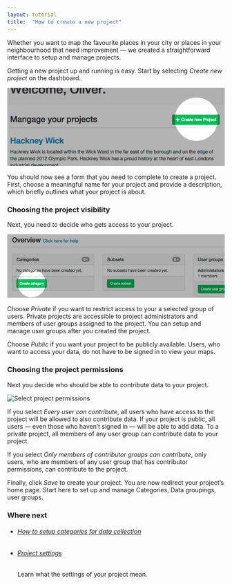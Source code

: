 ```yaml
---
layout: tutorial
title:  "How to create a new project"
---
```


Whether you want to map the favourite places in your city or places in your neighbourhood that need improvement — we created a straightforward interface to setup and manage projects. 

Getting a new project up and running is easy. Start by selecting *Create new project* on the dashboard.

![Create project](img/how-to-create-project-01.png)

You should now see a form that you need to complete to create a project. First, choose a meaningful name for your project and provide a description, which briefly outlines what your project is about. 

### Choosing the project visibility 

Next, you need to decide who gets access to your project. 

![Select project visibilty](img/how-to-create-project-02.png)

Choose *Private* if you want to restrict access to your a selected group of users. Private projects are accessible to project administrators and members of user groups assigned to the project. You can setup and manage user groups after you created the project.

Choose *Public* if you want your project to be publicly available. Users, who want to access your data, do not have to be signed in to view your maps.

### Choosing the project permissions

Next you decide who should be able to contribute data to your project.

![Select project permissions](img/how-to-create-project-03.png)

If you select *Every user can contribute*, all users who have access to the project will be allowed to also contribute data. If your project is public, all users — even those who haven’t signed in — will be able to add data. To a private project, all members of any user group can contribute data to your project. 

If you select *Only members of contributor groups can cantribute*, only users, who are members of any user group that has contributor permissions, can contribute to the project.

Finally, click *Save* to create your project. You are now redirect your project’s home page. Start here to set up and manage Categories, Data groupings, user groups. 

### Where next

<ul class="next-links tutorial-links">
    <li>
      <h6><a href="how-to-setup-categories.html">How to setup categories for data collection</a></h6>
    </li>
    <li>
     <h6><a href="project-settings.html">Project settings</a></h6>
      <p>Learn what the settings of your project mean.</p>
    </li>
</ul>
